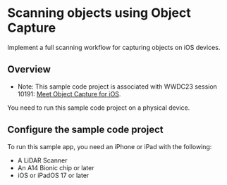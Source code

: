 # Scanning objects using Object Capture

Implement a full scanning workflow for capturing objects on iOS devices.

## Overview
- Note: This sample code project is associated with WWDC23 session 10191: 
[Meet Object Capture for iOS](https://developer.apple.com/wwdc23/10191/).

You need to run this sample code project on a physical device.

## Configure the sample code project

To run this sample app, you need an iPhone or iPad with the following: 
- A LiDAR Scanner
- An A14 Bionic chip or later
- iOS or iPadOS 17 or later
